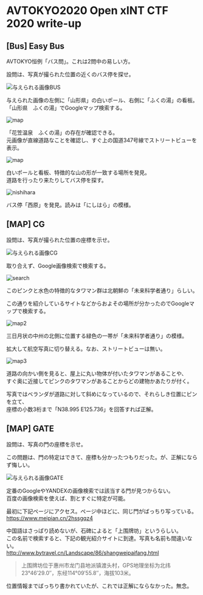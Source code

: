 # AVTOKYO2020 Open xINT CTF 2020 write-up

## [Bus] Easy Bus
AVTOKYO恒例「バス問」。これは2問中の易しい方。

設問は、写真が撮られた位置の近くのバス停を探せ。

![与えられる画像BUS](./img/easybus.jpg "easybus")

与えられた画像の左側に「山形県」の白いポール、右側に「ふくの湯」の看板。  
「山形県　ふくの湯」でGoogleマップ検索する。  

![](./img/map.PNG "map")

「花笠温泉　ふくの湯」の存在が確認できる。  
元画像が直線道路なことを確認し、すぐ上の国道347号線でストリートビューを表示。  

![](./img/streetview.PNG "map")

白いポールと看板、特徴的な山の形が一致する場所を発見。  
道路を行ったり来たりしてバス停を探す。

![](./img/nishihara.jpg "nishihara")

バス停「西原」を発見。読みは「にしはら」の模様。

## [MAP] CG
設問は、写真が撮られた位置の座標を示せ。

![与えられる画像CG](./img/cg.jpg "cg")

取り合えず、Google画像検索で検索する。

![](./img/search.png "search")

このピンクと水色の特徴的なタワマン群は北朝鮮の「未来科学者通り」らしい。

この通りを紹介しているサイトなどからおよその場所が分かったのでGoogleマップで検索する。

![](./img/map2.jpg "map2")

三日月状の中州の北側に位置する緑色の一帯が「未来科学者通り」の模様。  

拡大して航空写真に切り替える。なお、ストリートビューは無い。

![](./img/map3.jpg "map3")

道路の向かい側を見ると、屋上に丸い物体が付いたタワマンがあることや、  
すぐ奥に近接してピンクのタワマンがあることからどの建物かあたりが付く。  

写真ではベランダが道路に対して斜めになっているので、それらしき位置にピンを立て、  
座標の小数3桁まで「N38.995 E125.736」を回答すれば正解。

## [MAP] GATE
設問は、写真の門の座標を示せ。

この問題は、門の特定はできて、座標も分かったつもりだった。が、正解にならず悔しい。

![与えられる画像GATE](./img/gate.jpg "cg")

定番のGoogleやYANDEXの画像検索では該当する門が見つからない。  
百度の画像検索を使えば、割とすぐに特定が可能。

最初に下記ページにアクセス。ページ中ほどに、同じ門がばっちり写っている。  
https://www.meipian.cn/2hssgqz4

中国語はさっぱり読めないが、石碑によると「上围牌坊」というらしい。  
この名前で検索すると、下記の観光紹介サイトに到達。写真も名前も間違いない。  
http://www.bytravel.cn/Landscape/86/shangweipaifang.html

> 上围牌坊位于惠州市龙门县地派镇渡头村，GPS地理坐标为北纬23°46′29.0″，东经114°09′55.8″，海拔103米。

位置情報までばっちり書かれていたが、これでは正解にならなかった。無念。
